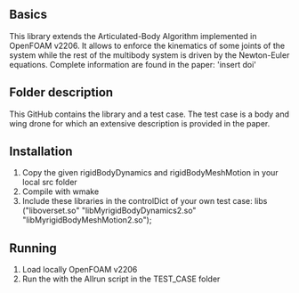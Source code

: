 ## Basics
This library extends the Articulated-Body Algorithm implemented in OpenFOAM v2206. 
It allows to enforce the kinematics of some joints of the system while the rest of the multibody system is driven by the Newton-Euler equations. 
Complete information are found in the paper: 'insert doi'

## Folder description
This GitHub contains the library and a test case. The test case is a body and wing drone for which an extensive description is provided in the paper. 

## Installation
1. Copy the given rigidBodyDynamics and rigidBodyMeshMotion in your local src folder
2. Compile with wmake 
3. Include these libraries in the controlDict of your own test case:
   libs           ("liboverset.so" "libMyrigidBodyDynamics2.so" "libMyrigidBodyMeshMotion2.so");

## Running
1. Load locally OpenFOAM v2206
2. Run the with the Allrun script in the TEST_CASE folder 
